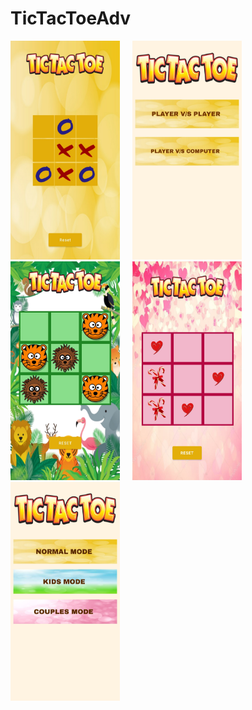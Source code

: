 # TicTacToeAdv

<p float="left">
  <img src="https://github.com/ashutoshdhamaniya/images/blob/main/tictactoe1.jpg" width="175px" height="350px">
  &nbsp;&nbsp;&nbsp;
  <img src="https://github.com/ashutoshdhamaniya/images/blob/main/tictactoe2.jpg" width="175px" height="350px">
  &nbsp;&nbsp;&nbsp;
  <img src="https://github.com/ashutoshdhamaniya/images/blob/main/tictactoe3.jpg" width="175px" height="350px">
  &nbsp;&nbsp;&nbsp;
  <img src="https://github.com/ashutoshdhamaniya/images/blob/main/tictactoe4.jpg" width="175px" height="350px">
  <img src="https://github.com/ashutoshdhamaniya/images/blob/main/tictactoe5.jpg" width="175px" height="350px">
</p>



